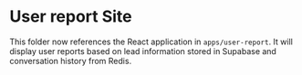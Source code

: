 # User report Site

This folder now references the React application in `apps/user-report`.
It will display user reports based on lead information stored in Supabase and
conversation history from Redis.
